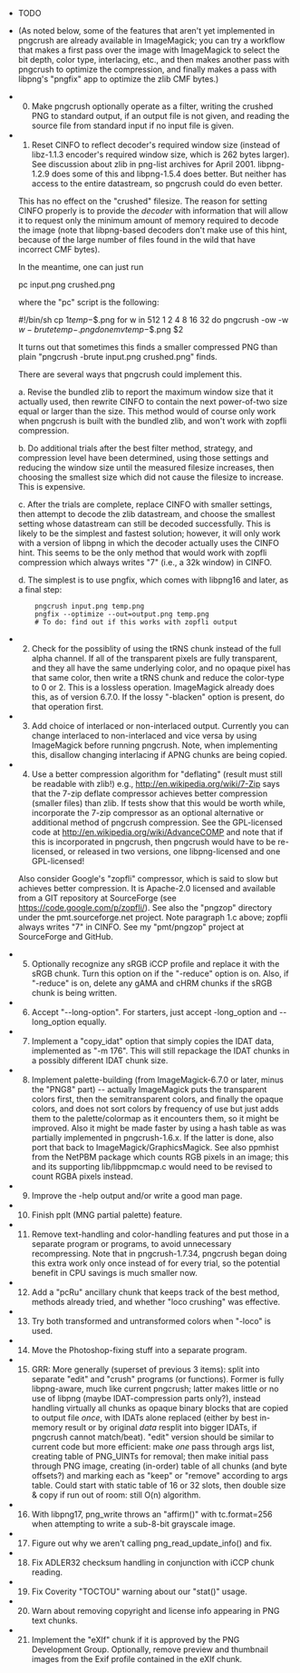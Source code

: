 * TODO

 * (As noted below, some of the features that aren't yet implemented
   in pngcrush are already available in ImageMagick; you can try a
   workflow that makes a first pass over the image with ImageMagick
   to select the bit depth, color type, interlacing, etc., and then makes
   another pass with pngcrush to optimize the compression, and finally
   makes a pass with libpng's "pngfix" app to optimize the zlib CMF
   bytes.)

 * 0. Make pngcrush optionally operate as a filter, writing the crushed PNG
   to standard output, if an output file is not given, and reading
   the source file from standard input if no input file is given.

 * 1. Reset CINFO to reflect decoder's required window size (instead of
   libz-1.1.3 encoder's required window size, which is 262 bytes larger).
   See discussion about zlib in png-list archives for April 2001.
   libpng-1.2.9 does some of this and libpng-1.5.4 does better.
   But neither has access to the entire datastream, so pngcrush could
   do even better.

   This has no effect on the "crushed" filesize.  The reason for setting
   CINFO properly is to provide the *decoder* with information that will
   allow it to request only the minimum amount of memory required to decode
   the image (note that libpng-based decoders don't make use of this
   hint, because of the large number of files found in the wild that have
   incorrect CMF bytes).

   In the meantime, one can just run

      pc input.png crushed.png

      where the "pc" script is the following:

      #!/bin/sh
      cp $1 temp-$$.png
      for w in 512 1 2 4 8 16 32
      do
      pngcrush -ow -w $w -brute temp-$$.png
      done
      mv temp-$$.png $2

   It turns out that sometimes this finds a smaller compressed PNG
   than plain "pngcrush -brute input.png crushed.png" finds.

   There are several ways that pngcrush could implement this.

      a. Revise the bundled zlib to report the maximum window size that
      it actually used, then rewrite CINFO to contain the next power-of-two
      size equal or larger than the size.  This method would of course
      only work when pngcrush is built with the bundled zlib, and won't
      work with zopfli compression.

      b. Do additional trials after the best filter method, strategy,
      and compression level have been determined, using those settings
      and reducing the window size until the measured filesize increases,
      then choosing the smallest size which did not cause the filesize
      to increase.  This is expensive.

      c. After the trials are complete, replace CINFO with smaller
      settings, then attempt to decode the zlib datastream, and choose
      the smallest setting whose datastream can still be decoded
      successfully.  This is likely to be the simplest and fastest
      solution; however, it will only work with a version of libpng
      in which the decoder actually uses the CINFO hint.
      This seems to be the only method that would work with zopfli
      compression which always writes "7" (i.e., a 32k window) in CINFO.

      d. The simplest is to use pngfix, which comes with libpng16 and
      later, as a final step:

           pngcrush input.png temp.png
           pngfix --optimize --out=output.png temp.png
           # To do: find out if this works with zopfli output

 * 2. Check for the possiblity of using the tRNS chunk instead of
      the full alpha channel.  If all of the transparent pixels are
      fully transparent, and they all have the same underlying color,
      and no opaque pixel has that same color, then write a tRNS
      chunk and reduce the color-type to 0 or 2. This is a lossless
      operation.  ImageMagick already does this, as of version 6.7.0.
      If the lossy "-blacken" option is present, do that operation first.

 * 3. Add choice of interlaced or non-interlaced output. Currently you
   can change interlaced to non-interlaced and vice versa by using
   ImageMagick before running pngcrush.  Note, when implementing this,
   disallow changing interlacing if APNG chunks are being copied.

 * 4. Use a better compression algorithm for "deflating" (result must
   still be readable with zlib!)  e.g., http://en.wikipedia.org/wiki/7-Zip
   says that the 7-zip deflate compressor achieves better compression
   (smaller files) than zlib.  If tests show that this would be worth
   while, incorporate the 7-zip compressor as an optional alternative
   or additional method of pngcrush compression. See the GPL-licensed code
   at http://en.wikipedia.org/wiki/AdvanceCOMP and note that if this
   is incorporated in pngcrush, then pngcrush would have to be re-licensed,
   or released in two versions, one libpng-licensed and one GPL-licensed!

   Also consider Google's "zopfli" compressor, which is said to slow but
   achieves better compression.  It is Apache-2.0 licensed and available from
   a GIT repository at SourceForge (see https://code.google.com/p/zopfli/).
   See also the "pngzop" directory under the pmt.sourceforge.net project.
   Note paragraph 1.c above; zopfli always writes "7" in CINFO.  See
   my "pmt/pngzop" project at SourceForge and GitHub.

 * 5. Optionally recognize any sRGB iCCP profile and replace it with the
   sRGB chunk.  Turn this option on if the "-reduce" option is on.  Also,
   if "-reduce" is on, delete any gAMA and cHRM chunks if the sRGB chunk
   is being written.

 * 6. Accept "--long-option".  For starters, just accept -long_option
   and --long_option equally.

 * 7. Implement a "copy_idat" option that simply copies the IDAT data,
   implemented as "-m 176". This will still repackage the IDAT chunks
   in a possibly different IDAT chunk size.

 * 8. Implement palette-building (from ImageMagick-6.7.0 or later, minus
   the "PNG8" part) -- actually ImageMagick puts the transparent colors
   first, then the semitransparent colors, and finally the opaque colors,
   and does not sort colors by frequency of use but just adds them
   to the palette/colormap as it encounters them, so it might be improved.
   Also it might be made faster by using a hash table as was partially
   implemented in pngcrush-1.6.x.  If the latter is done, also port that
   back to ImageMagick/GraphicsMagick.  See also ppmhist from the NetPBM
   package which counts RGB pixels in an image; this and its supporting
   lib/libppmcmap.c would need to be revised to count RGBA pixels instead.

 * 9. Improve the -help output and/or write a good man page.

 * 10. Finish pplt (MNG partial palette) feature.

 * 11. Remove text-handling and color-handling features and put
   those in a separate program or programs, to avoid unnecessary
   recompressing.  Note that in pngcrush-1.7.34, pngcrush began doing
   this extra work only once instead of for every trial, so the potential
   benefit in CPU savings is much smaller now.

 * 12. Add a "pcRu" ancillary chunk that keeps track of the best method,
   methods already tried, and whether "loco crushing" was effective.

 * 13. Try both transformed and untransformed colors when "-loco" is used.

 * 14. Move the Photoshop-fixing stuff into a separate program.

 * 15. GRR: More generally (superset of previous 3 items):  split into
   separate "edit" and "crush" programs (or functions).  Former is fully
   libpng-aware, much like current pngcrush; latter makes little or no use of
   libpng (maybe IDAT-compression parts only?), instead handling virtually
   all chunks as opaque binary blocks that are copied to output file _once_,
   with IDATs alone replaced (either by best in-memory result or by original
   _data_ resplit into bigger IDATs, if pngcrush cannot match/beat).  "edit"
   version should be similar to current code but more efficient:  make
   _one_ pass through args list, creating table of PNG_UINTs for removal;
   then make initial pass through PNG image, creating (in-order) table of
   all chunks (and byte offsets?) and marking each as "keep" or "remove"
   according to args table.  Could start with static table of 16 or 32 slots,
   then double size & copy if run out of room:  still O(n) algorithm.

 * 16. With libpng17, png_write throws an "affirm()" with tc.format=256
   when attempting to write a sub-8-bit grayscale image.

 * 17. Figure out why we aren't calling png_read_update_info() and fix.

 * 18. Fix ADLER32 checksum handling in conjunction with iCCP chunk
   reading.

 * 19. Fix Coverity "TOCTOU" warning about our "stat()" usage.

 * 20. Warn about removing copyright and license info appearing in
   PNG text chunks.

 * 21. Implement the "eXIf" chunk if it is approved by the PNG
   Development Group.  Optionally, remove preview and thumbnail
   images from the Exif profile contained in the eXIf chunk.
